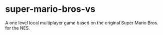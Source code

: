 # super-mario-bros-vs
 A one level local multiplayer game based on the original Super Mario Bros. for the NES.
